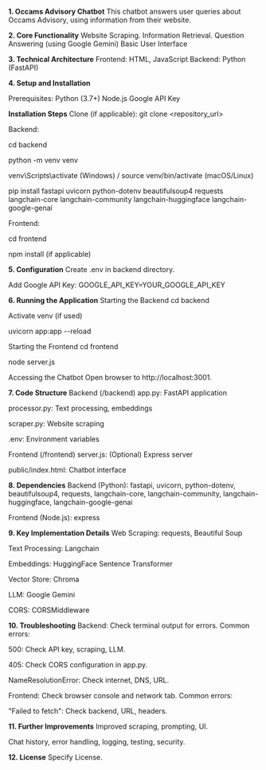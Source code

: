 **1. Occams Advisory Chatbot**
This chatbot answers user queries about Occams Advisory, using information from their website.

**2. Core Functionality**
Website Scraping.
Information Retrieval.
Question Answering (using Google Gemini)
Basic User Interface

**3. Technical Architecture**
Frontend: HTML, JavaScript
Backend: Python (FastAPI)

**4. Setup and Installation**

Prerequisites:
Python (3.7+)
Node.js
Google API Key

**Installation Steps**
Clone (if applicable): git clone <repository_url>

Backend:

cd backend

python -m venv venv

venv\Scripts\activate (Windows) / source venv/bin/activate (macOS/Linux)

pip install fastapi uvicorn python-dotenv beautifulsoup4 requests  langchain-core langchain-community langchain-huggingface  langchain-google-genai

Frontend:

cd frontend

npm install (if applicable)

**5. Configuration**
Create .env in backend directory.

Add Google API Key:  GOOGLE_API_KEY=YOUR_GOOGLE_API_KEY

**6. Running the Application**
Starting the Backend
cd backend

Activate venv (if used)

uvicorn app:app --reload

Starting the Frontend
cd frontend

node server.js

Accessing the Chatbot
Open browser to http://localhost:3001.

**7. Code Structure**
Backend (/backend)
app.py: FastAPI application

processor.py: Text processing, embeddings

scraper.py: Website scraping

.env: Environment variables

Frontend (/frontend)
server.js: (Optional) Express server

public/index.html: Chatbot interface

**8. Dependencies**
Backend (Python): fastapi, uvicorn, python-dotenv, beautifulsoup4, requests,  langchain-core, langchain-community, langchain-huggingface, langchain-google-genai

Frontend (Node.js): express

**9. Key Implementation Details**
Web Scraping: requests, Beautiful Soup

Text Processing: Langchain

Embeddings: HuggingFace Sentence Transformer

Vector Store: Chroma

LLM: Google Gemini

CORS: CORSMiddleware

**10. Troubleshooting**
Backend: Check terminal output for errors.  Common errors:

500:  Check API key, scraping, LLM.

405:  Check CORS configuration in app.py.

NameResolutionError: Check internet, DNS, URL.

Frontend: Check browser console and network tab.  Common errors:

"Failed to fetch": Check backend, URL, headers.

**11. Further Improvements**
Improved scraping, prompting, UI.

Chat history, error handling, logging, testing, security.

**12. License**
Specify License.
